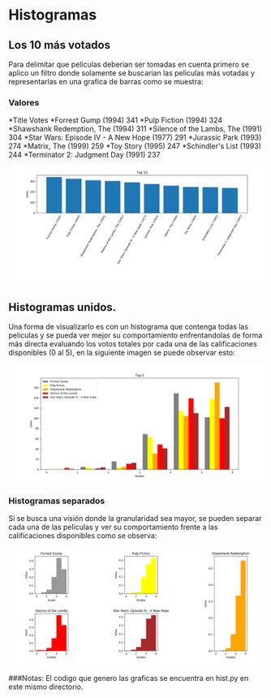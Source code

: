 # Histogramas


## Los 10 más votados

Para delimitar que peliculas deberian ser tomadas en cuenta primero se aplico un filtro donde solamente se buscarian las peliculas más votadas y representarlas en una grafica de barras como se muestra:

### Valores
*Title  									Votes
*Forrest Gump (1994)    					 341
*Pulp Fiction (1994)    					 324
*Shawshank Redemption, The (1994)    		 311
*Silence of the Lambs, The (1991)    		 304
*Star Wars: Episode IV - A New Hope (1977)   291
*Jurassic Park (1993)    					 274
*Matrix, The (1999)    						 259
*Toy Story (1995)    						 247
*Schindler's List (1993)    				 244
*Terminator 2: Judgment Day (1991)    		 237


![alt text](https://github.com/drefk99/pythonClass/blob/master/histogram/best_10.png)

## Histogramas unidos.

Una forma de visualizarlo es con un histograma que contenga todas las peliculas y se pueda ver mejor su comportamiento enfrentandolas de forma más directa evaluando los votos totales por cada una de las calificaciones disponibles (0 al 5), en la siguiente imagen se puede observar esto:

![alt text](https://github.com/drefk99/pythonClass/blob/master/histogram/united_graphs.png)

### Histogramas separados

Si se busca una visión donde la granularidad sea mayor, se pueden separar cada una de las peliculas y ver su comportamiento frente a las calificaciones disponibles como se observa:

![alt text](https://github.com/drefk99/pythonClass/blob/master/histogram/separate_hist.png)

###Notas:
El codigo que genero las graficas se encuentra en hist.py en este mismo directorio.	
